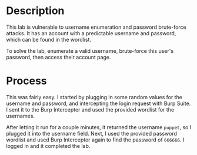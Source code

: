 # Description
This lab is vulnerable to username enumeration and password brute-force attacks. It has an account with a predictable username and password, which can be found in the wordlist.

To solve the lab, enumerate a valid username, brute-force this user's password, then access their account page.

# Process
This was fairly easy. I started by plugging in some random values for the username and password, and intercepting the login request with Burp Suite. I sent it to the Burp Intercepter and used the provided wordlist for the usernames.

After letting it run for a couple minutes, it returned the username `puppet`, so I plugged it into the username field. Next, I used the provided password wordlist and used Burp Interceptor again to find the password of `666666`. I logged in and it completed the lab.